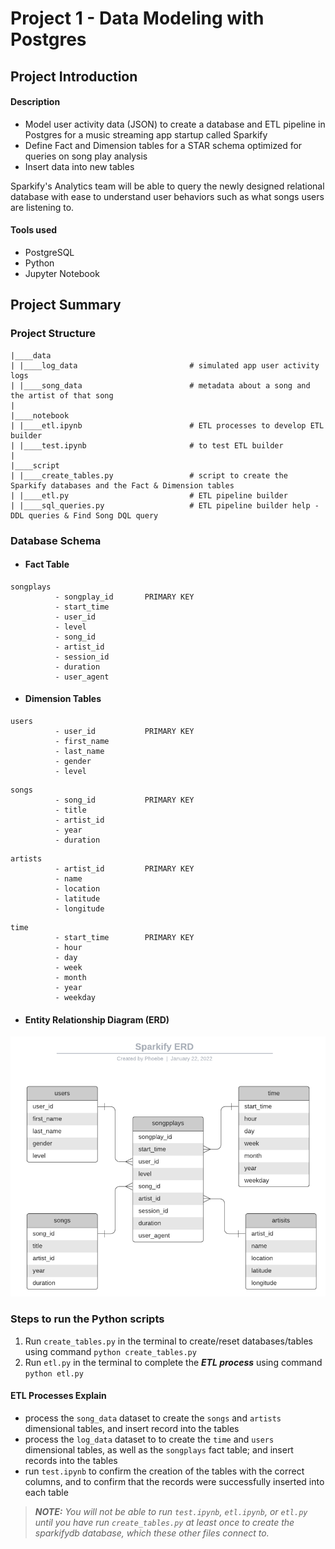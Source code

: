 # Project 1 - Data Modeling with Postgres

## Project Introduction

#### Description
* Model user activity data (JSON) to create a database and ETL pipeline in Postgres for a music streaming app startup called Sparkify
* Define Fact and Dimension tables for a STAR schema optimized for queries on song play analysis
* Insert data into new tables

Sparkify's Analytics team will be able to query the newly designed relational database with ease to understand user behaviors such as what songs users are listening to.

#### Tools used
* PostgreSQL
* Python
* Jupyter Notebook


## Project Summary

### Project Structure 

```
|____data
| |____log_data                         # simulated app user activity logs
| |____song_data                        # metadata about a song and the artist of that song
|
|____notebook
| |____etl.ipynb                        # ETL processes to develop ETL builder 
| |____test.ipynb                       # to test ETL builder
|
|____script
| |____create_tables.py                 # script to create the Sparkify databases and the Fact & Dimension tables
| |____etl.py                           # ETL pipeline builder
| |____sql_queries.py                   # ETL pipeline builder help - DDL queries & Find Song DQL query
```



### Database Schema 

* #### Fact Table 


```
songplays 
          - songplay_id       PRIMARY KEY
          - start_time
          - user_id
          - level
          - song_id
          - artist_id
          - session_id
          - duration
          - user_agent
```

* #### Dimension Tables


```
users 
          - user_id           PRIMARY KEY
          - first_name
          - last_name
          - gender
          - level
```
```
songs 
          - song_id           PRIMARY KEY
          - title
          - artist_id
          - year
          - duration
```
```
artists 
          - artist_id         PRIMARY KEY
          - name
          - location
          - latitude
          - longitude
```
```
time 
          - start_time        PRIMARY KEY
          - hour
          - day
          - week
          - month
          - year
          - weekday
```
* #### Entity Relationship Diagram (ERD)

![](https://github.com/phphoebe/Udacity-Data-Engineering-Nanodegree/blob/master/Project%201-Data%20Modeling%20with%20Postgres/Sparkify%20ERD.png)



### Steps to run the Python scripts
1. Run `create_tables.py` in the terminal to create/reset databases/tables using command ```python create_tables.py```
2. Run `etl.py` in the terminal to complete the ***ETL process*** using command ```python etl.py```

#### ETL Processes Explain
* process the `song_data` dataset to create the `songs` and `artists` dimensional tables, and insert record into the tables
* process the `log_data` dataset to to create the `time` and `users` dimensional tables, as well as the `songplays` fact table; and insert records into the tables
* run `test.ipynb` to confirm the creation of the tables with the correct columns, and to confirm that the records were successfully inserted into each table


> ***NOTE:** You will not be able to run `test.ipynb`, `etl.ipynb`, or `etl.py` until you have run `create_tables.py` at least once to create the sparkifydb database, which these other files connect to.*
